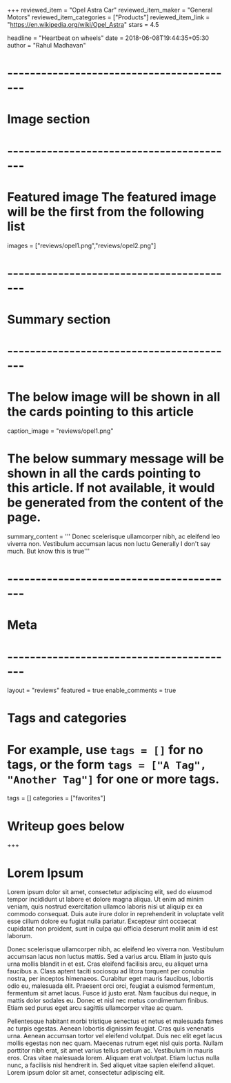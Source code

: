 +++
reviewed_item = "Opel Astra Car"
reviewed_item_maker = "General Motors"
reviewed_item_categories = ["Products"]
reviewed_item_link = "https://en.wikipedia.org/wiki/Opel_Astra"
stars = 4.5

headline = "Heartbeat on wheels"
date = 2018-06-08T19:44:35+05:30
author = "Rahul Madhavan"


# -----------------------------------------
# Image section
# -----------------------------------------

# Featured image The featured image will be the first from the following list
images = ["reviews/opel1.png","reviews/opel2.png"]

# -----------------------------------------
# Summary section
# -----------------------------------------

# The below image will be shown in all the cards pointing to this article
caption_image = "reviews/opel1.png"
# The below summary message will be shown in all the cards pointing to this article. If not available, it would be generated from the content of the page.
summary_content = '''
Donec scelerisque ullamcorper nibh, ac eleifend leo viverra non. Vestibulum accumsan lacus non luctu
Generally I don't say much. But know this is true'''


# -----------------------------------------
# Meta
# -----------------------------------------

layout = "reviews"
featured = true
enable_comments = true

# Tags and categories
# For example, use `tags = []` for no tags, or the form `tags = ["A Tag", "Another Tag"]` for one or more tags.
tags = []
categories = ["favorites"]


# Writeup goes below
+++
# Lorem Ipsum
Lorem ipsum dolor sit amet, consectetur adipiscing elit, sed do eiusmod tempor incididunt ut labore et dolore magna aliqua. Ut enim ad minim veniam, quis nostrud exercitation ullamco laboris nisi ut aliquip ex ea commodo consequat. Duis aute irure dolor in reprehenderit in voluptate velit esse cillum dolore eu fugiat nulla pariatur. Excepteur sint occaecat cupidatat non proident, sunt in culpa qui officia deserunt mollit anim id est laborum.

Donec scelerisque ullamcorper nibh, ac eleifend leo viverra non. Vestibulum accumsan lacus non luctus mattis. Sed a varius arcu. Etiam in justo quis urna mollis blandit in et est. Cras eleifend facilisis arcu, eu aliquet urna faucibus a. Class aptent taciti sociosqu ad litora torquent per conubia nostra, per inceptos himenaeos. Curabitur eget mauris faucibus, lobortis odio eu, malesuada elit. Praesent orci orci, feugiat a euismod fermentum, fermentum sit amet lacus. Fusce id justo erat. Nam faucibus dui neque, in mattis dolor sodales eu. Donec et nisl nec metus condimentum finibus. Etiam sed purus eget arcu sagittis ullamcorper vitae ac quam.

Pellentesque habitant morbi tristique senectus et netus et malesuada fames ac turpis egestas. Aenean lobortis dignissim feugiat. Cras quis venenatis urna. Aenean accumsan tortor vel eleifend volutpat. Duis nec elit eget lacus mollis egestas non nec quam. Maecenas rutrum eget nisl quis porta. Nullam porttitor nibh erat, sit amet varius tellus pretium ac. Vestibulum in mauris eros. Cras vitae malesuada lorem. Aliquam erat volutpat. Etiam luctus nulla nunc, a facilisis nisl hendrerit in. Sed aliquet vitae sapien eleifend aliquet. Lorem ipsum dolor sit amet, consectetur adipiscing elit.



